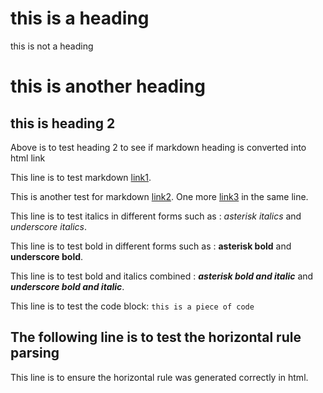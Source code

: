 # this is a heading

this is not a heading

# this is another heading

## this is heading 2

Above is to test heading 2 to see if markdown heading is converted into html link

This line is to test markdown [link1](http://test.com/test).

This is another test for markdown [link2](https:dev.to/my-blog). One more [link3](test@test.com) in the same line.

This line is to test italics in different forms such as : *asterisk italics* and _underscore italics_.

This line is to test bold in different forms such as : **asterisk bold** and __underscore bold__.

This line is to test bold and italics combined : ***asterisk bold and italic*** and ___underscore bold and italic___.

This line is to test the code block: `this is a piece of code`

The following line is to test the horizontal rule parsing
---
This line is to ensure the horizontal rule was generated correctly in html.